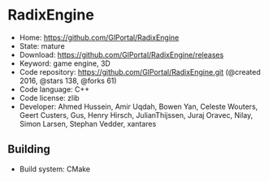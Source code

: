 # RadixEngine

- Home: https://github.com/GlPortal/RadixEngine
- State: mature
- Download: https://github.com/GlPortal/RadixEngine/releases
- Keyword: game engine, 3D
- Code repository: https://github.com/GlPortal/RadixEngine.git (@created 2016, @stars 138, @forks 61)
- Code language: C++
- Code license: zlib
- Developer: Ahmed Hussein, Amir Uqdah, Bowen Yan, Celeste Wouters, Geert Custers, Gus, Henry Hirsch, JulianThijssen, Juraj Oravec, Nilay, Simon Larsen, Stephan Vedder, xantares

## Building

- Build system: CMake
